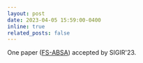 ```yaml
---
layout: post
date: 2023-04-05 15:59:00-0400
inline: true
related_posts: false
---
```


One paper ([FS-ABSA](https://github.com/NUSTM/FS-ABSA)) accepted by SIGIR'23.